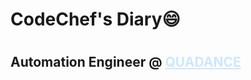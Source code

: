 <h1 allign="center">CodeChef's Diary😄<h1>

<h2>Automation Engineer @ <a style="color:#cfe7fe" href="https://www.quadance.com/">QUADANCE</a></h2>

<!-- ### Hi there 👋 -->

<!--
**sahadnajeeb/sahadnajeeb** is a ✨ _special_ ✨ repository because its `README.md` (this file) appears on your GitHub profile.

Here are some ideas to get you started:

- 🔭 I’m currently working on ...
- 🌱 I’m currently learning ...
- 👯 I’m looking to collaborate on ...
- 🤔 I’m looking for help with ...
- 💬 Ask me about ...
- 📫 How to reach me: ...
- 😄 Pronouns: ...
- ⚡ Fun fact: ...
-->
